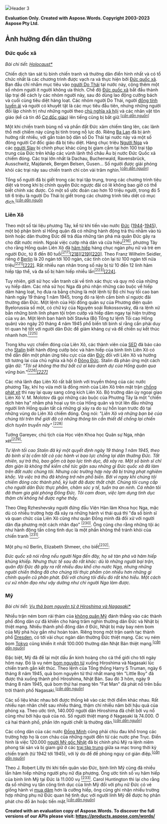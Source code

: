 ﻿![](split_by_headers_2.001.png)Header 3


**Evaluation Only. Created with Aspose.Words. Copyright 2003-2023 Aspose Pty Ltd.**
## **Ảnh hưởng đến dân thường**
### Đức quốc xã
*Bài chi tiết: [Holocaust*](https://vi.wikipedia.org/wiki/Holocaust "Holocaust")*

Chiến dịch tàn sát tù binh chiến tranh và thường dân điển hình nhất và có tổ chức nhất là các chương trình được vạch ra và thực hiện bởi [Đức quốc xã]. Ban đầu chỉ nhắm mục tiêu vào [người Do Thái](https://vi.wikipedia.org/wiki/Ng%C6%B0%E1%BB%9Di_Do_Th%C3%A1i "Người Do Thái") tại nước này, cộng thêm một số nhóm người ít người không ưa thích. Chế độ [Đức quốc xã] bắt đầu thành lập trại để cách ly các nhóm người này, sau đó dùng lao động cưỡng bách và cuối cùng tiêu diệt hàng loạt. Các nhóm người Do Thái, người [đồng tính luyến ái](https://vi.wikipedia.org/wiki/%C4%90%E1%BB%93ng_t%C3%ADnh_luy%E1%BA%BFn_%C3%A1i "Đồng tính luyến ái") và người có khuyết tật là các mục tiêu đầu tiên, nhưng những người đối lập chính trị như những người theo [chủ nghĩa xã hội](https://vi.wikipedia.org/wiki/Ch%E1%BB%A7_ngh%C4%A9a_x%C3%A3_h%E1%BB%99i "Chủ nghĩa xã hội") và các nhân vật tôn giáo (kể cả tín đồ [Cơ đốc giáo](https://vi.wikipedia.org/wiki/Kit%C3%B4_gi%C3%A1o "Kitô giáo")) lên tiếng cũng bị bắt giữ.<sup>[[<i>cần dẫn nguồn</i>]]</sup>

Một khi chiến tranh bùng nổ và phần đất Đức xâm chiếm tăng lên, các lãnh thổ mới chiếm này cũng bị tính trong nỗ lực đó. Riêng [Ba Lan](https://vi.wikipedia.org/wiki/Ba_Lan "Ba Lan") đã bị ảnh hưởng rất nhiều, với gần toàn bộ dân số Do Thái tại nước này và một số đông người Cơ đốc giáo đã bị tiêu diệt. Hàng chục triệu [Người Nga](https://vi.wikipedia.org/wiki/Ng%C6%B0%E1%BB%9Di_Nga "Người Nga") và các [người Slav](https://vi.wikipedia.org/wiki/Ng%C6%B0%E1%BB%9Di_Slav "Người Slav") bị chinh phục khác cũng bị giam cầm tại hơn 100 trại tập trung của Đức trên khắp các vùnh lãnh thổ châu Âu bị nước Đức Quốc xã chiếm đóng. Các trại lớn nhất là Dachau, Buchenwald, Ravensbrück, Ausschwitz, Majdanek, Bergen Belsen, Gusen... Số người được giải phóng khỏi các trại này sau chiến tranh chỉ còn vài trăm nghìn.<sup>[[<i>cần dẫn nguồn</i>]]</sup>

Tổng số người đã bị giết trong các trại tập trung, trong các chương trình tiêu diệt và trong khi bị chính quyền Đức ngược đãi có lẽ không bao giờ có thể biết chính xác được. Có một số ước đoán cao hơn 10 triệu người, trong đó 5 tới 6 triệu là người Do Thái bị giết trong các chương trình tiêu diệt có mục đích.<sup>[[<i>cần dẫn nguồn</i></sup>][<i>cần dẫn nguồn</i>]</sup>
### Liên Xô
Theo một số tài liệu phương Tây, kể từ khi tiến vào nước [Đức] ([1944](https://vi.wikipedia.org/wiki/1944 "1944")-[1945](https://vi.wikipedia.org/wiki/1945 "1945")), một bộ phận binh sĩ Hồng quân đã có những hành động trả thù nhằm vào tù binh hoặc dân thường Đức để trả đũa những tàn phá mà quân Đức gây ra cho đất nước mình. Ngoài việc cướp nhà dân và cửa hiệu[<sup>\[216\]</sup>](https://vi.wikipedia.org/wiki/Chi%E1%BA%BFn_tranh_th%E1%BA%BF_gi%E1%BB%9Bi_th%E1%BB%A9_hai#cite_note-217), phương Tây cho rằng Hồng quân Liên Xô đã [hãm hiếp](https://vi.wikipedia.org/wiki/Hi%E1%BA%BFp_d%C3%A2m "Hiếp dâm") hàng chục ngàn phụ nữ và trẻ em người Đức, từ 8 đến 80 tuổi[<sup>\[217\]](https://vi.wikipedia.org/wiki/Chi%E1%BA%BFn_tranh_th%E1%BA%BF_gi%E1%BB%9Bi_th%E1%BB%A9_hai#cite_note-218)[\[218\]](https://vi.wikipedia.org/wiki/Chi%E1%BA%BFn_tranh_th%E1%BA%BF_gi%E1%BB%9Bi_th%E1%BB%A9_hai#cite_note-219)[\[219\]](https://vi.wikipedia.org/wiki/Chi%E1%BA%BFn_tranh_th%E1%BA%BF_gi%E1%BB%9Bi_th%E1%BB%A9_hai#cite_note-220)[\[220\]</sup>](https://vi.wikipedia.org/wiki/Chi%E1%BA%BFn_tranh_th%E1%BA%BF_gi%E1%BB%9Bi_th%E1%BB%A9_hai#cite_note-221). Theo Franz Wilhelm Seidler, riêng ở [Berlin](https://vi.wikipedia.org/wiki/Berlin "Berlin") là 20 ngàn tới 100 ngàn, các tỉnh còn lại từ 100 ngàn tới nửa triệu[<sup>\[221\]](https://vi.wikipedia.org/wiki/Chi%E1%BA%BFn_tranh_th%E1%BA%BF_gi%E1%BB%9Bi_th%E1%BB%A9_hai#cite_note-222)[\[222\]</sup>](https://vi.wikipedia.org/wiki/Chi%E1%BA%BFn_tranh_th%E1%BA%BF_gi%E1%BB%9Bi_th%E1%BB%A9_hai#cite_note-223). Rất nhiều nạn nhân trong số này bị từ 10 đến 12 lính hãm hiếp tập thể, và đa số bị hãm hiếp nhiều lần[<sup>\[223\]](https://vi.wikipedia.org/wiki/Chi%E1%BA%BFn_tranh_th%E1%BA%BF_gi%E1%BB%9Bi_th%E1%BB%A9_hai#cite_note-224)[\[224\]</sup>](https://vi.wikipedia.org/wiki/Chi%E1%BA%BFn_tranh_th%E1%BA%BF_gi%E1%BB%9Bi_th%E1%BB%A9_hai#cite_note-225).

Tuy nhiên, giới sử học vẫn tranh cãi về tính xác thực và quy mô của những vụ hiếp dâm. Các nhà sử học Nga đã phủ nhận những cáo buộc về hiếp dâm hàng loạt, họ đưa ra bằng chứng là một lệnh từ Bộ chỉ huy tối cao ban hành ngày 19 tháng 1 năm 1945, trong đó ra lệnh cấm binh sĩ ngược đãi thường dân Đức. Một lệnh của Hội đồng quân sự của Phương diện quân Byelorussia số một, có chữ ký của Nguyên soái Rokossovsky, đã ra lệnh xử bắn những binh lính phạm tội trộm cướp và hiếp dâm ngay tại hiện trường của vụ án. Một lệnh ban hành bởi Stavka (Bộ Tổng tư lệnh Tối cao Hồng quân) vào ngày 20 tháng 4 năm 1945 phổ biến tới binh sĩ rằng cần phải duy trì quan hệ tốt với người dân Đức để giảm kháng cự và để chiến sự kết thúc nhanh hơn.[<sup>\[225\]</sup>](https://vi.wikipedia.org/wiki/Chi%E1%BA%BFn_tranh_th%E1%BA%BF_gi%E1%BB%9Bi_th%E1%BB%A9_hai#cite_note-226)

Trong khu vực chiếm đóng của Liên Xô, các thành viên của [SED](https://vi.wikipedia.org/w/index.php?title=SED&action=edit&redlink=1 "SED (trang không tồn tại)") đã báo cáo cho [Stalin](https://vi.wikipedia.org/wiki/Iosif_Vissarionovich_Stalin "Iosif Vissarionovich Stalin") biết hành động cướp bóc và hãm hiếp của binh lính Liên Xô có thể dẫn đến một phản ứng tiêu cực của dân [Đức] đối với Liên Xô và hướng tới tương lai của chủ nghĩa xã hội ở [Đông Đức](https://vi.wikipedia.org/wiki/C%E1%BB%99ng_h%C3%B2a_D%C3%A2n_ch%E1%BB%A7_%C4%90%E1%BB%A9c "Cộng hòa Dân chủ Đức"). Stalin đã phản ứng một cách giận dữ: *"Tôi sẽ không tha thứ bất cứ ai kéo danh dự của Hồng quân qua vũng bùn."[<sup>\[226\]](https://vi.wikipedia.org/wiki/Chi%E1%BA%BFn_tranh_th%E1%BA%BF_gi%E1%BB%9Bi_th%E1%BB%A9_hai#cite_note-Leonhard,_Revolution-227)[\[227\]</sup>](https://vi.wikipedia.org/wiki/Chi%E1%BA%BFn_tranh_th%E1%BA%BF_gi%E1%BB%9Bi_th%E1%BB%A9_hai#cite_note-228)*

Các nhà lãnh đạo Liên Xô rất bất bình với truyền thông của các nước phương Tây, khi họ vừa mới là đồng minh của Liên Xô trên mặt trận [chống phát xít](https://vi.wikipedia.org/wiki/Ch%E1%BB%91ng_ph%C3%A1t_x%C3%ADt "Chống phát xít") thì nay lại quay sang công kích Liên Xô. Bộ trưởng dân ủy ngoại giao Liên Xô V. M. Molotov đã gọi những cáo buộc của Phương Tây là một "chiến dịch hèn hạ" nhằm phá hoại uy tín của Hồng quân và trút lên đầu những người lính Hồng quân tất cả những gì xảy ra do sự hỗn loạn trước đó tại những vùng do Liên Xô chiếm đóng. Ông nói: *"Liên Xô và những bạn bè của chúng tôi trên thế giới đã có những thông tin cần thiết để chống lại chiến dịch tuyên truyền này"*.[<sup>\[228\]</sup>](https://vi.wikipedia.org/wiki/Chi%E1%BA%BFn_tranh_th%E1%BA%BF_gi%E1%BB%9Bi_th%E1%BB%A9_hai#cite_note-229)

Tướng Gareyev, chủ tịch của Học viện Khoa học Quân sự Nga, nhận xét[<sup>\[229\]</sup>](https://vi.wikipedia.org/wiki/Chi%E1%BA%BFn_tranh_th%E1%BA%BF_gi%E1%BB%9Bi_th%E1%BB%A9_hai#cite_note-230):

*Tư lệnh tối cao Stalin đã ký một quyết định ngày 19 tháng 1 năm 1945, theo đó binh sĩ bị cấm tất cả các hành vi bạo lực chống lại dân thường Đức. Tất nhiên, sự trả thù, bao gồm cả bạo lực tình dục, đã xảy ra. Một số binh sĩ chỉ đơn giản là không thể kiềm chế tức giận sau những gì Đức quốc xã đã làm trên đất nước chúng tôi. Nhưng các trường hợp này đã bị trừng phạt nghiêm khắc. Và việc trả thù đã không trở nên phổ biến. Bởi vì ngay khi chúng tôi chiếm đóng các thành phố, kỷ luật đã được thắt chặt. Chúng tôi cung cấp cho người dân Đức thực phẩm, chăm sóc y tế, tuần tra an ninh. Cá nhân tôi đã tham gia giải phóng Đông Đức. Tôi cam đoan, việc lạm dụng tình dục thậm chí không hề được nghe thấy.*

Theo Oleg Rzheshevsky người đứng đầu Viện Hàn lâm Khoa học Nga, mặc dù có nhiều trường hợp đã xảy ra những hành vi thái quá thì "đa số binh sĩ và quan chức của Liên Xô cũng như quân Đồng minh đã đối xử với người dân địa phương một cách nhân đạo" [<sup>\[230\]</sup>](https://vi.wikipedia.org/wiki/Chi%E1%BA%BFn_tranh_th%E1%BA%BF_gi%E1%BB%9Bi_th%E1%BB%A9_hai#cite_note-RedArmy-231). Ông cũng cho rằng những tội ác như hành động tấn công tình dục là một phần không thể tránh khỏi của chiến tranh [<sup>\[231\]</sup>](https://vi.wikipedia.org/wiki/Chi%E1%BA%BFn_tranh_th%E1%BA%BF_gi%E1%BB%9Bi_th%E1%BB%A9_hai#cite_note-Turchenko-232).

Một phụ nữ Berlin, Elizabeth Shmeer, cho biết[<sup>\[232\]</sup>](https://vi.wikipedia.org/wiki/Chi%E1%BA%BFn_tranh_th%E1%BA%BF_gi%E1%BB%9Bi_th%E1%BB%A9_hai#cite_note-233):

*Đức quốc xã nói rằng nếu người Nga đến đây, họ sẽ tàn phá và hãm hiếp khủng khiếp. Nhưng thực tế sau đó rất khác: dù là những người bại trận, quân đội Đức đã gây ra rất nhiều đau khổ cho nước Nga, nhưng những người chiến thắng đã cho chúng tôi thực phẩm còn nhiều hơn những gì chính quyền cũ phân phát. Đối với chúng tôi điều đó rất khó hiểu. Một cách cư xử nhân đạo như vậy dường như chỉ người Nga làm được.*
### Mỹ
*Bài chi tiết: [Vụ thả bom nguyên tử ở Hiroshima và Nagasaki*](https://vi.wikipedia.org/wiki/V%E1%BB%A5_th%E1%BA%A3_bom_nguy%C3%AAn_t%E1%BB%AD_%E1%BB%9F_Hiroshima_v%C3%A0_Nagasaki "Vụ thả bom nguyên tử ở Hiroshima và Nagasaki")*

Nhiều trận ném bom rải thảm của [không quân Mỹ](https://vi.wikipedia.org/wiki/Kh%C3%B4ng_qu%C3%A2n_M%E1%BB%B9 "Không quân Mỹ") đánh thẳng vào các thành phố đông dân cư đã khiến cho hàng trăm nghìn thường dân Đức và Nhật bị thiệt mạng. Nhiều thành phố đông dân ở Đức, Nhật bị máy bay ném bom của Mỹ phá hủy gần như hoàn toàn. Riêng trong một trận oanh tạc thành phố [Dresden](https://vi.wikipedia.org/wiki/Dresden "Dresden"), có tới vài chục ngàn dân thường Đức thiệt mạng. Các vụ ném bom [Tokyo](https://vi.wikipedia.org/wiki/Tokyo "Tokyo") cũng khiến ít nhất 100.000 thường dân Nhật Bản thiệt mạng.<sup>[[<i>cần dẫn nguồn</i>]]</sup>

Đặc biệt, Mỹ đã để lại một dấu ấn kinh hoàng cho cả thế giới cho tới ngày hôm nay. Đó là vụ ném [bom nguyên tử](https://vi.wikipedia.org/wiki/Bom_nguy%C3%AAn_t%E1%BB%AD "Bom nguyên tử") xuống Hiroshima và Nagasaki lúc chiến tranh gần kết thúc. Theo lệnh của Tổng thống Harry S Truman, ngày 6 tháng 8 năm 1945, quả bom nguyên tử thứ nhất mang tên "Little Boy" đã được thả xuống thành phố Hiroshima, Nhật Bản. Sau đó 3 hôm, ngày 9 tháng 8 năm 1945, quả bom thứ hai mang tên "Fat Man" đã phát nổ trên bầu trời thành phố Nagasaki.<sup>[[<i>cần dẫn nguồn</i>]]</sup>

Các số liệu khác nhau bởi được thống kê vào các thời điểm khác nhau. Rất nhiều nạn nhân chết sau nhiều tháng, thậm chí nhiều năm bởi hậu quả của phóng xạ. Theo ước tính, 140.000 người dân Hiroshima đã chết bởi vụ nổ cũng như bởi hậu quả của nó. Số người thiệt mạng ở Nagasaki là 74.000. Ở cả hai thành phố, phần lớn người chết là thường dân.<sup>[[<i>cần dẫn nguồn</i>]]</sup>

Các công dân của các nước [Đồng Minh](https://vi.wikipedia.org/wiki/Kh%E1%BB%91i_%C4%90%E1%BB%93ng_Minh_th%E1%BB%9Di_Chi%E1%BA%BFn_tranh_th%E1%BA%BF_gi%E1%BB%9Bi_th%E1%BB%A9_hai "Khối Đồng Minh thời Chiến tranh thế giới thứ hai") cũng phải chịu đau khổ trong các trường hợp họ là con cháu của những người đến từ các nước phe Trục. Điển hình là việc 120.000 [người Mỹ gốc Nhật](https://vi.wikipedia.org/wiki/Ng%C6%B0%E1%BB%9Di_M%E1%BB%B9_g%E1%BB%91c_Nh%E1%BA%ADt "Người Mỹ gốc Nhật") đã bị chính phủ Mỹ ra lệnh niêm phong tài sản và bị giam giữ ở các [trại tập trung](https://vi.wikipedia.org/wiki/Tr%E1%BA%A1i_t%E1%BA%ADp_trung "Trại tập trung") giữa sa mạc trong thời kỳ chiến tranh (từ 1942 tới 1945), với lý do để đề phòng nguy cơ gián điệp.<sup>[[<i>cần dẫn nguồn</i>]]</sup>

Theo J. Robert Lilly thì khi tiến quân vào Đức, binh lính Mỹ cũng đã nhiều lần hãm hiếp những người phụ nữ địa phương. Ông ước tính số vụ hãm hiếp của binh lính Mỹ tại Đức là 11.000 vụ [<sup>\[233\]</sup>](https://vi.wikipedia.org/wiki/Chi%E1%BA%BFn_tranh_th%E1%BA%BF_gi%E1%BB%9Bi_th%E1%BB%A9_hai#cite_note-234). Carol Huntington thì lại cho rằng đa số những vụ tấn công tình dục của lính Mỹ đối với phụ nữ Đức có vẻ giống hành vi [mua dâm](https://vi.wikipedia.org/wiki/Mua_d%C3%A2m "Mua dâm") hơn là cưỡng hiếp, ông cũng ghi nhận nhiều trường hợp những phụ nữ Đức quan hệ tình dục với người lính Mỹ để được họ phân phát cho đồ ăn hoặc tiền mặt.<sup>[[<i>cần dẫn nguồn</i>]]</sup>



**Created with an evaluation copy of Aspose.Words. To discover the full versions of our APIs please visit: https://products.aspose.com/words/**

[Đức quốc xã]: https://vi.wikipedia.org/wiki/%C4%90%E1%BB%A9c_Qu%E1%BB%91c_x%C3%A3 "Đức Quốc xã"
[<i>cần dẫn nguồn</i>]: https://vi.wikipedia.org/wiki/Wikipedia:Ch%C3%BA_th%C3%ADch_ngu%E1%BB%93n_g%E1%BB%91c "Wikipedia:Chú thích nguồn gốc"
[Đức]: https://vi.wikipedia.org/wiki/%C4%90%E1%BB%A9c "Đức"

